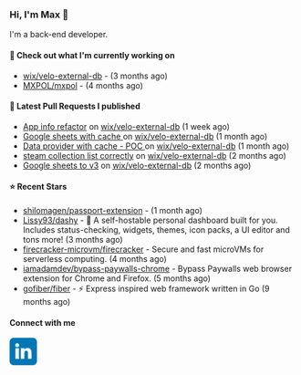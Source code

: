 ### Hi, I'm Max 👋

I'm a back-end developer.

#### 👷 Check out what I'm currently working on

- [wix/velo-external-db](https://github.com/wix/velo-external-db) -  (3 months ago)
- [MXPOL/mxpol](https://github.com/MXPOL/mxpol) -  (4 months ago)

#### 🔨 Latest Pull Requests I published

- [App info refactor](https://github.com/wix/velo-external-db/pull/446) on [wix/velo-external-db](https://github.com/wix/velo-external-db) (1 week ago)
- [Google sheets with cache ](https://github.com/wix/velo-external-db/pull/434) on [wix/velo-external-db](https://github.com/wix/velo-external-db) (1 month ago)
- [Data provider with cache - POC ](https://github.com/wix/velo-external-db/pull/433) on [wix/velo-external-db](https://github.com/wix/velo-external-db) (1 month ago)
- [steam collection list correctly](https://github.com/wix/velo-external-db/pull/429) on [wix/velo-external-db](https://github.com/wix/velo-external-db) (2 months ago)
- [Google sheets to v3](https://github.com/wix/velo-external-db/pull/423) on [wix/velo-external-db](https://github.com/wix/velo-external-db) (2 months ago)

#### ⭐ Recent Stars

- [shilomagen/passport-extension](https://github.com/shilomagen/passport-extension) -  (1 month ago)
- [Lissy93/dashy](https://github.com/Lissy93/dashy) - 🚀 A self-hostable personal dashboard built for you. Includes status-checking, widgets, themes, icon packs, a UI editor and tons more! (3 months ago)
- [firecracker-microvm/firecracker](https://github.com/firecracker-microvm/firecracker) - Secure and fast microVMs for serverless computing. (4 months ago)
- [iamadamdev/bypass-paywalls-chrome](https://github.com/iamadamdev/bypass-paywalls-chrome) - Bypass Paywalls web browser extension for Chrome and Firefox. (5 months ago)
- [gofiber/fiber](https://github.com/gofiber/fiber) - ⚡️ Express inspired web framework written in Go (9 months ago)

#### Connect with me

[<img align="left" alt="LinkedIn" width="48px"  src="icons/linkedin.svg" />][linkedin]

[linkedin]: https://www.linkedin.com/in/max-polski/
